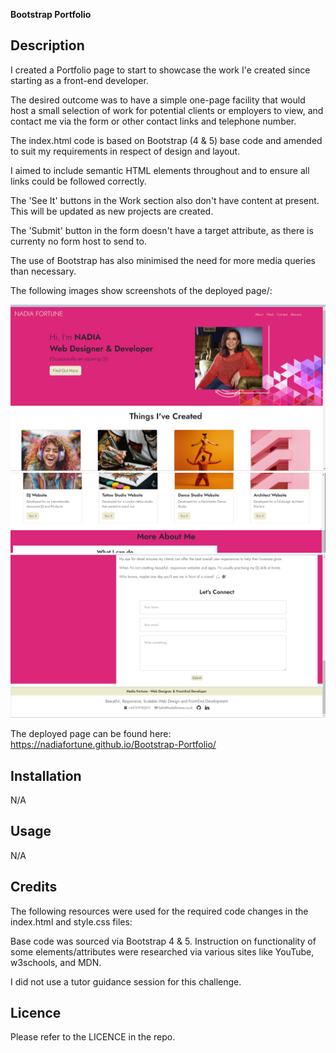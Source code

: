 
 **Bootstrap Portfolio**

## **Description**

I created a Portfolio page to start to showcase the work I'e created since starting as a front-end developer.

The desired outcome was to have a simple one-page facility that would host a small selection of work for potential clients or employers to view, and contact me via the form or other contact links and telephone number.

The index.html code is based on Bootstrap (4 & 5) base code and amended to suit my requirements in respect of design and layout.

I aimed to include semantic HTML elements throughout and to ensure all links could be followed correctly.

The 'See It' buttons in the Work section also don't have content at present. This will be updated as new projects are created.

The 'Submit' button in the form doesn't have a target attribute, as there is currenty no form host to send to.

The use of Bootstrap has also minimised the need for more media queries than necessary.

The following images show screenshots of the deployed page/:

![](/Images/Screenshot_2023_12-19_155946_(1).png)
![](Images/Screenshot_2023_12-19_155946_(2).png)
![](Images/Screenshot_2023_12-19_155946_(3).png)


The deployed page can be found here: https://nadiafortune.github.io/Bootstrap-Portfolio/

## **Installation**

N/A

## **Usage**

N/A

## **Credits**

The following resources were used for the required code changes in the index.html and style.css files:

Base code was sourced via Bootstrap 4 & 5.
Instruction on functionality of some elements/attributes were researched via various sites like YouTube, w3schools, and MDN.

I did not use a tutor guidance session for this challenge.

## **Licence**

Please refer to the LICENCE in the repo.


